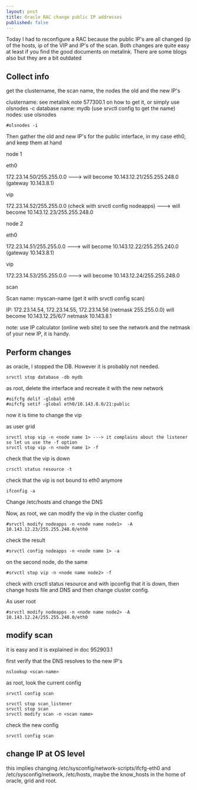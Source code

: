 ```yaml
---
layout: post
title: Oracle RAC change public IP addresses
published: false
---
```


Today I had to reconfigure a RAC because the public IP's are all changed (ip of the hosts, ip of the VIP and IP's of the scan. Both changes are quite easy at least if you find the good documents on metalink. There are some blogs also but they are a bit outdated

## Collect info

get the clustername, the scan name, the nodes the old and the new IP's 

clustername: see metalink note 577300.1 on how to get it, or simply use olsnodes -c
database name: mydb (use srvctl config to get the name)
nodes: use olsnodes
```
#olsnodes -i
```

Then gather the old and new IP's for the public interface, in my case eth0, and keep them at hand

node 1

eth0

172.23.14.50/255.255.0.0 ---> will become 10.143.12.21/255.255.248.0 (gateway 10.143.8.1)

vip

172.23.14.52/255.255.0.0 (check with  srvctl config nodeapps) ---> will become 10.143.12.23/255.255.248.0

node 2

eth0

172.23.14.51/255.255.0.0 ---> will become 10.143.12.22/255.255.240.0 (gateway 10.143.8.1)

vip

172.23.14.53/255.255.0.0 ---> will become 10.143.12.24/255.255.248.0

scan

Scan name: myscan-name (get it with srvctl config scan)

IP: 172.23.14.54, 172.23.14.55, 172.23.14.56 (netmask 255.255.0.0) will become 10.143.12.25/6/7 netmask 10.143.8.1 

note: use IP calculator (online web site) to see the network and the netmask of your new IP, it is handy.

## Perform changes

as oracle, I stopped the DB. However it is probably not needed.

```
srvctl stop database -db mydb
```

as root, delete the interface and recreate it with the new network

```
#oifcfg delif -global eth0
#oifcfg setif -global eth0/10.143.8.0/21:public
```

now it is time to change the vip

as user grid
```
srvctl stop vip -n <node name 1> ---> it complains about the listener so let us use the -f option
srvctl stop vip -n <node name 1> -f
```
check that the vip is down
```
crsctl status resource -t
```
check that the vip is not bound to eth0 anymore
```
ifconfig -a
```

Change /etc/hosts and change the DNS

Now, as root, we can modify the vip in the cluster config

```
#srvctl modify nodeapps -n <node name node1>  -A 10.143.12.23/255.255.248.0/eth0
```
check the result
```
#srvctl config nodeapps -n <node name 1> -a
```

on the second node, do the same

```
#srvctl stop vip -n <node name node2> -f
```
check with crsctl status resource and with ipconfig that it is down, then change hosts file and DNS and then change cluster config.

As user root
```
#srvctl modify nodeapps -n <node name node2> -A 10.143.12.24/255.255.248.0/eth0
```

## modify scan

it is easy and it is explained in doc 952903.1

first verify that the DNS resolves to the new IP's 
```
nslookup <scan-name>
```

as root, look the current config
```
srvctl config scan
```
```
srvctl stop scan_listener
srvctl stop scan
srvctl modify scan -n <scan name>
```

check the new config
```
srvctl config scan
```

## change IP at OS level

this implies changing /etc/sysconfig/network-scripts/ifcfg-eth0 and /etc/sysconfig/network, /etc/hosts, maybe the know_hosts in the home of oracle, grid and root.
